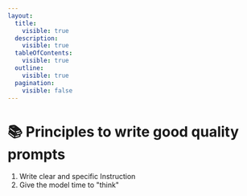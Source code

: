 ```yaml
---
layout:
  title:
    visible: true
  description:
    visible: true
  tableOfContents:
    visible: true
  outline:
    visible: true
  pagination:
    visible: false
---
```


# 📚 Principles to write good quality prompts

1. Write clear and specific Instruction
2. Give the model time to "think"

